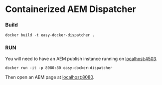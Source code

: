 # Containerized AEM Dispatcher

### Build

```
docker build -t easy-docker-dispatcher .
```

### RUN

You will need to have an AEM publish instance running on [localhost:4503](http://localhost:4503).

```
docker run -it -p 8080:80 easy-docker-dispatcher
```

Then open an AEM page at [localhost:8080](http://localhost:8080).
